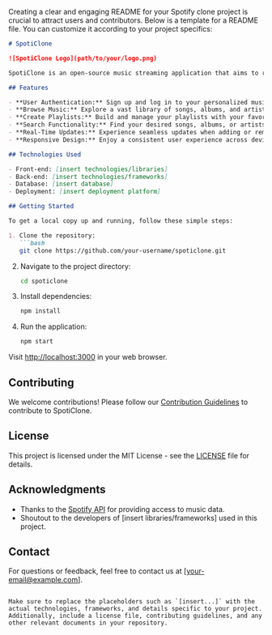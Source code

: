 Creating a clear and engaging README for your Spotify clone project is crucial to attract users and contributors. Below is a template for a README file. You can customize it according to your project specifics:

```markdown
# SpotiClone

![SpotiClone Logo](path/to/your/logo.png)

SpotiClone is an open-source music streaming application that aims to replicate the core features and user experience of Spotify. It's built with [insert technologies/frameworks used].

## Features

- **User Authentication:** Sign up and log in to your personalized music account.
- **Browse Music:** Explore a vast library of songs, albums, and artists.
- **Create Playlists:** Build and manage your playlists with your favorite tracks.
- **Search Functionality:** Find your desired songs, albums, or artists quickly.
- **Real-Time Updates:** Experience seamless updates when adding or removing songs from playlists.
- **Responsive Design:** Enjoy a consistent user experience across devices.

## Technologies Used

- Front-end: [insert technologies/libraries]
- Back-end: [insert technologies/frameworks]
- Database: [insert database]
- Deployment: [insert deployment platform]

## Getting Started

To get a local copy up and running, follow these simple steps:

1. Clone the repository:
   ```bash
   git clone https://github.com/your-username/spoticlone.git
   ```

2. Navigate to the project directory:
   ```bash
   cd spoticlone
   ```

3. Install dependencies:
   ```bash
   npm install
   ```

4. Run the application:
   ```bash
   npm start
   ```

Visit [http://localhost:3000](http://localhost:3000) in your web browser.

## Contributing

We welcome contributions! Please follow our [Contribution Guidelines](CONTRIBUTING.md) to contribute to SpotiClone.

## License

This project is licensed under the MIT License - see the [LICENSE](LICENSE) file for details.

## Acknowledgments

- Thanks to the [Spotify API](https://developer.spotify.com/documentation/web-api/) for providing access to music data.
- Shoutout to the developers of [insert libraries/frameworks] used in this project.

## Contact

For questions or feedback, feel free to contact us at [your-email@example.com].

```

Make sure to replace the placeholders such as `[insert...]` with the actual technologies, frameworks, and details specific to your project. Additionally, include a license file, contributing guidelines, and any other relevant documents in your repository.
